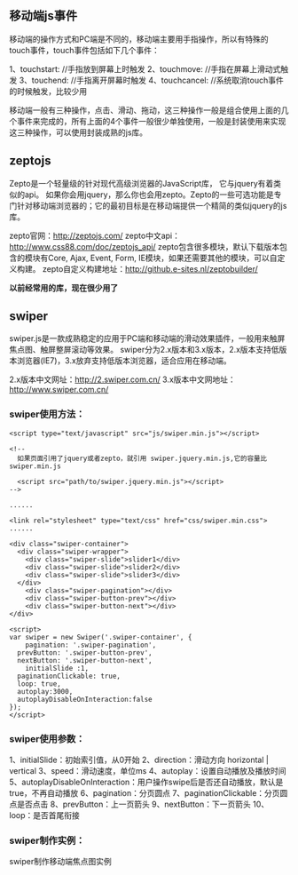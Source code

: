 ## 移动端js事件

移动端的操作方式和PC端是不同的，移动端主要用手指操作，所以有特殊的touch事件，touch事件包括如下几个事件：

1、touchstart: //手指放到屏幕上时触发
2、touchmove: //手指在屏幕上滑动式触发
3、touchend: //手指离开屏幕时触发
4、touchcancel: //系统取消touch事件的时候触发，比较少用

移动端一般有三种操作，点击、滑动、拖动，这三种操作一般是组合使用上面的几个事件来完成的，所有上面的4个事件一般很少单独使用，一般是封装使用来实现这三种操作，可以使用封装成熟的js库。



## zeptojs

Zepto是一个轻量级的针对现代高级浏览器的JavaScript库， 它与jquery有着类似的api。 如果你会用jquery，那么你也会用zepto。Zepto的一些可选功能是专门针对移动端浏览器的；它的最初目标是在移动端提供一个精简的类似jquery的js库。

zepto官网：http://zeptojs.com/
zepto中文api：http://www.css88.com/doc/zeptojs_api/
zepto包含很多模块，默认下载版本包含的模块有Core, Ajax, Event, Form, IE模块，如果还需要其他的模块，可以自定义构建。
zepto自定义构建地址：http://github.e-sites.nl/zeptobuilder/

**以前经常用的库，现在很少用了**



## swiper

swiper.js是一款成熟稳定的应用于PC端和移动端的滑动效果插件，一般用来触屏焦点图、触屏整屏滚动等效果。 swiper分为2.x版本和3.x版本，2.x版本支持低版本浏览器(IE7)，3.x放弃支持低版本浏览器，适合应用在移动端。

2.x版本中文网址：http://2.swiper.com.cn/
3.x版本中文网地址：http://www.swiper.com.cn/

### swiper使用方法：

```
<script type="text/javascript" src="js/swiper.min.js"></script>

<!--
  如果页面引用了jquery或者zepto，就引用 swiper.jquery.min.js,它的容量比swiper.min.js

  <script src="path/to/swiper.jquery.min.js"></script>
-->

......

<link rel="stylesheet" type="text/css" href="css/swiper.min.css">
......

<div class="swiper-container">
  <div class="swiper-wrapper">
    <div class="swiper-slide">slider1</div>
    <div class="swiper-slide">slider2</div>
    <div class="swiper-slide">slider3</div>
  </div>
    <div class="swiper-pagination"></div>
    <div class="swiper-button-prev"></div>
    <div class="swiper-button-next"></div>
</div>

<script> 
var swiper = new Swiper('.swiper-container', {
    pagination: '.swiper-pagination',
  prevButton: '.swiper-button-prev',
  nextButton: '.swiper-button-next',
    initialSlide :1,
  paginationClickable: true,
  loop: true,
  autoplay:3000,
  autoplayDisableOnInteraction:false
});
</script>
```

### swiper使用参数：

1、initialSlide：初始索引值，从0开始
2、direction：滑动方向 horizontal | vertical
3、speed：滑动速度，单位ms
4、autoplay：设置自动播放及播放时间
5、autoplayDisableOnInteraction：用户操作swipe后是否还自动播放，默认是true，不再自动播放
6、pagination：分页圆点
7、paginationClickable：分页圆点是否点击
8、prevButton：上一页箭头
9、nextButton：下一页箭头
10、loop：是否首尾衔接

### swiper制作实例：

swiper制作移动端焦点图实例